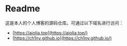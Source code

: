 # Readme

这是本人的个人博客的源码仓库。可通过以下域名进行访问：

-   [https://aiolia.top](https://aiolia.top/)
-   [https://ch1ny.github.io](https://ch1ny.github.io/)

